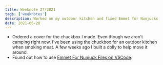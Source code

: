 ```yaml
---
title: Weeknote 27/2021
tags: ['weeknotes']
description: Worked on my outdoor kitchen and fixed Emmet for Nunjucks files. 
date: 2021-06-28
---
```

- Ordered a cover for the chuckbox I made. Even though we aren't camping right now, I’ve been using the chuckbox for an outdoor kitchen when smoking meat. A few weeks ago I built a dolly to help move it around. 
- Found out how to use [Emmet For Nunjuck Files on VSCode](https://www.michael1e.com/turning-on-emmet-for-nunjuck-files-on-vscode/). 